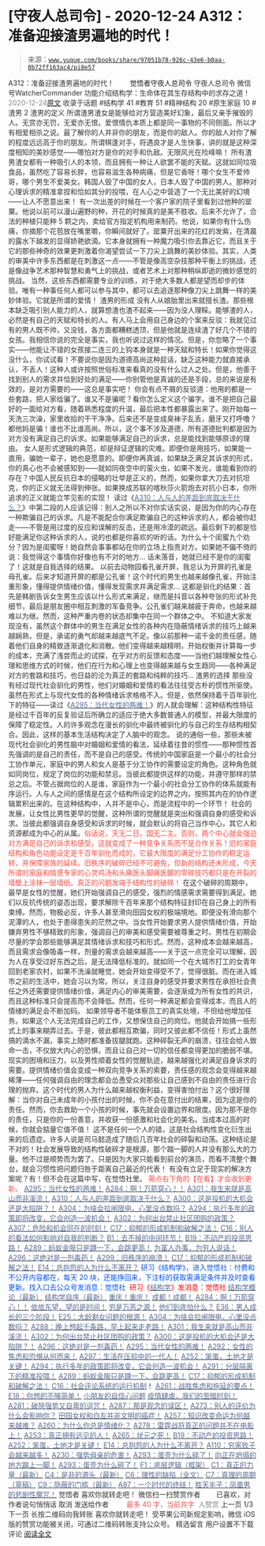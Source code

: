 # [守夜人总司令] - 2020-12-24 A312：准备迎接渣男遍地的时代！

> 来源：[`www.yuque.com/books/share/97051b78-926c-43e6-b0aa-0b72ff163ac4/pi8e57`](https://www.yuque.com/books/share/97051b78-926c-43e6-b0aa-0b72ff163ac4/pi8e57)

<ne-p id="520f42f3293818f927861ebbd5b15da4_p_0" data-lake-id="520f42f3293818f927861ebbd5b15da4_p_0"><ne-text id="u8d5234a5" style="color: rgb(51, 51, 51);">A312：准备迎接渣男遍地的时代！</ne-text></ne-p> <ne-p id="e888c011bb6c35f22dc55e05f8f80c09" data-lake-id="e888c011bb6c35f22dc55e05f8f80c09"><ne-text id="u023d42ca" ne-fontsize="12" style="color: rgb(255, 255, 255);">原创</ne-text><ne-text id="ubd8bacce" ne-fontsize="14">觉悟者</ne-text><ne-text id="u05bb69b5" ne-fontsize="14">守夜人总司令</ne-text></ne-p> <ne-p id="2f3e895c58eec6193f6bd3d450313404" data-lake-id="2f3e895c58eec6193f6bd3d450313404"><ne-text id="ua885f1a8" ne-fontsize="14" ne-bold="true" style="color: rgb(51, 51, 51);">守夜人总司令</ne-text></ne-p> <ne-p id="8850aaad6d966b987db306631c549ba5" data-lake-id="8850aaad6d966b987db306631c549ba5"><ne-text id="u97d9fd71" ne-fontsize="14" style="color: rgb(51, 51, 51);">微信号</ne-text><ne-text id="u516d012e" ne-fontsize="14" style="color: rgb(51, 51, 51);">WatcherCommander</ne-text></ne-p> <ne-p id="1c927a9d7674ad51e3a34fa42280669f" data-lake-id="1c927a9d7674ad51e3a34fa42280669f"><ne-text id="u5a38c82c" ne-fontsize="14" style="color: rgb(51, 51, 51);">功能介绍</ne-text><ne-text id="u7cd0c41b" ne-fontsize="14" style="color: rgb(51, 51, 51);">结构学：生命体在其生存结构中的求存之道！</ne-text></ne-p> <ne-p id="a5286348a7eedaa316c4abe1189934fb" data-lake-id="a5286348a7eedaa316c4abe1189934fb"><ne-text id="ub8bf3cfb" style="color: rgb(140, 140, 140);">2020-12-24</ne-text>[<ne-text id="ue493c0e2" ne-fontsize="14">原文</ne-text>](https://mp.weixin.qq.com/s?__biz=MzAxNDk1NjI2Mw==&mid=2247486258&idx=1&sn=b0520193c2edddabe9eea73a102f0455&chksm=9b8a28baacfda1ac0e54d4268851a8be02c935fd7006b3d527d27be12be8db176322294894dc&scene=27#wechat_redirect&cpage=52)</ne-p> <ne-p id="770ec5ae7fc079912cdd2b3d50d677d2" data-lake-id="770ec5ae7fc079912cdd2b3d50d677d2"><ne-text id="uee268459" style="color: rgb(51, 51, 51);">收录于话题</ne-text></ne-p> <ne-p id="18cbf769cd0a69d8533101ee09e19e54" data-lake-id="18cbf769cd0a69d8533101ee09e19e54"><ne-text id="u49a2e6fe" style="color: rgb(51, 51, 51);">#结构学 41</ne-text></ne-p> <ne-p id="a69ca578ec33d6db28c199699183a850" data-lake-id="a69ca578ec33d6db28c199699183a850"><ne-text id="u5d0bdcaa" style="color: rgb(51, 51, 51);">#教育 51</ne-text></ne-p> <ne-p id="e1063ce742c74ccafb7a2b682192db76" data-lake-id="e1063ce742c74ccafb7a2b682192db76"><ne-text id="u0e947f10" style="color: rgb(51, 51, 51);">#精神结构 20</ne-text></ne-p> <ne-p id="25d9b8a96717883c210a305eb50eead7" data-lake-id="25d9b8a96717883c210a305eb50eead7"><ne-text id="uc7d1210a" style="color: rgb(51, 51, 51);">#原生家庭 10</ne-text></ne-p> <ne-p id="1485ad27b6cfb4035690dae011e0fdd3" data-lake-id="1485ad27b6cfb4035690dae011e0fdd3"><ne-text id="ua7750d28" style="color: rgb(51, 51, 51);">#渣男 2</ne-text></ne-p> <ne-p id="3c41914b5c31c37ae587615182b490e2" data-lake-id="3c41914b5c31c37ae587615182b490e2"><ne-text id="u79059644" ne-bold="true" style="color: rgb(51, 51, 51);">渣男的定义</ne-text></ne-p> <ne-p id="ac9fb055cf8a492b96cc2ac92b9404f2" data-lake-id="ac9fb055cf8a492b96cc2ac92b9404f2"><ne-text id="ucbca1102" ne-bold="true" style="color: rgb(51, 51, 51);">所谓渣男渣女是能够给对方营造美好幻象，最后又亲手摧毁的人。</ne-text><ne-text id="ud1d06d53" style="color: rgb(51, 51, 51);">无赏亦无罚，无爱亦无恨。爱恨情仇本质上都是同一事物的不同侧面。所以才有相爱相杀之说。最了解你的人并非你的朋友，而是你的敌人。你的敌人对你了解的程度远远高于你的朋友。所谓棋逢对手，将遇良才是人生快事，讲的就是这种深度相知的美妙感觉——哪怕对方是你的对手和仇敌。无限风光在险峰嘛！</ne-text></ne-p> <ne-p id="30c4e9b45c0649bc7c3d3c97dd75114e" data-lake-id="30c4e9b45c0649bc7c3d3c97dd75114e"><ne-text id="udc2615bc" style="color: rgb(51, 51, 51);">所有渣男渣女都有一种吸引人的本领，而且拥有一种让人欲罢不能的天赋。这就如同垃圾食品，虽然吃了容易长胖，也容易滋生各种病痛，但是它香呀！哪个女生不爱帅哥，哪个男生不爱美女。韩国人毁了中国的女人，日本人毁了中国的男人。那种对心理诉求的精准拿捏和恰如其分的投喂，在人心之中营造了一个无比美好的幻境——让人不愿意出来！</ne-text></ne-p> <ne-p id="53e58fbb279b37baa32f8c1ce8e50460" data-lake-id="53e58fbb279b37baa32f8c1ce8e50460"><ne-text id="u5640a0ac" style="color: rgb(51, 51, 51);">有一次出差的时候在一个客户家的院子里看到过他种的罂粟。他说以前可以漫山遍野的种，开花的时候真的是美不胜收。后来不允许了，合法的种植只能种 5 颗之内，卖给官方指定机构用来制药。他说，如果你有什么伤痛，你摘那个花苞放在嘴里嚼，你瞬间就好了。罂粟开出来的花红的发紫，在清晨的露水下越发的显得娇艳欲滴。它本身就拥有一种魔力吸引你去靠近它，而且关于它的那些神奇的效果更刺激着你渴望尝试一下刀尖上跳舞的美妙体验。其实，人类的审美中许多东西都是在刺激这一点——不管是像高空杂技那种平衡上的挑战，还是像战争艺术那种智慧和勇气上的挑战，或者艺术上对那种稍纵即逝的微妙感觉的挑战。</ne-text></ne-p> <ne-p id="ebab981bf63a5c84f3f365d1a738cdee" data-lake-id="ebab981bf63a5c84f3f365d1a738cdee"><ne-text id="ua849303c" style="color: rgb(51, 51, 51);">当然，这些东西都需要专业的训练，对于绝大多数人都是望而却步的体验。唯有一种事任何人都可以参与其中，都可以去追逐那种像刀尖上跳舞一样的美妙体验。它就是所谓的爱情！</ne-text></ne-p> <ne-p id="16c9ef90f440b2227acc981b00b791c7" data-lake-id="16c9ef90f440b2227acc981b00b791c7"><ne-text id="u5ab481a8" ne-bold="true" style="color: rgb(51, 51, 51);">渣男的形成</ne-text></ne-p> <ne-p id="913cf06fa8dc8388e7be0194cb949b31" data-lake-id="913cf06fa8dc8388e7be0194cb949b31"><ne-text id="u419ddda5" style="color: rgb(51, 51, 51);">没有人从娘胎里出来就擅长渣。那些根本缺乏吸引别人能力的人，就算想渣也渣不起来——因为没人理睬。能够渣的人，必然是有自己的天赋和特长的人。有人马上会用自己身边的个案来反驳：我就见过有的男人既不帅，又没钱，各方面都糟糕透顶，但是他就是连续渣了好几个不错的女孩。我相信你说的完全是事实，我也听说过这样的情况。但是，你忽略了一个事实——他能让不错的女孩接二连三的上钩本身就是一种天赋和特长！如果你觉得这没什么，你试试看！不要说你是因为道德高尚这种屁话，缺乏这种能力就直接承认，不丢人！这种人或许按照世俗标准来看真的没有什么过人之处。但是，他善于找到别人的需求并恰到好处的满足——你别管他是真诚的还是手段，总的来说是有效的，是对方需要的——这总是事实吧！</ne-text></ne-p> <ne-p id="2634777b0d03de30b65d662555d67ea5" data-lake-id="2634777b0d03de30b65d662555d67ea5"><ne-text id="ucfd665a8" style="color: rgb(51, 51, 51);">你会有点不屑的反驳道：他用的都是一些套路，把人家给骗了。谁又不是骗呢？看你怎么定义这个骗字。谁不是把自己最好的一面给对方看，随着熟悉程度的升温，最后把本性都暴露出来了。刚开始每一天洗三次澡，家里收拾的干干净净。后来还不是变成臭袜子乱丢，磨牙又打呼噜？都他妈是骗！谁也不比谁高尚。所以，这个事不涉及道德，所有道德批判都是因为对方没有满足自己的诉求。如果能够满足自己的诉求，总是能找到能够原谅的理由。</ne-text></ne-p> <ne-p id="b4c308676f1804a4882553b4bf70506e" data-lake-id="b4c308676f1804a4882553b4bf70506e"><ne-text id="u7a66c269" style="color: rgb(51, 51, 51);">女人是形式逻辑的典范，却是辩证逻辑的灾难。即便你是用技巧，如果能一直用，骗她一辈子，她也是愿意的。即便你再真诚，如果缺乏满足其诉求的形式，你的真心也不会被感知到——就如同夜空中的萤火虫，如果不发光，谁能看到你的存在？中国人民反抗日本的侵略的壮举是正义的，然而，如果你拿大刀去对抗坦克，你的正义就无法得到伸张。如果换成苏联的喀秋莎火箭炮去对抗小日本，你所追求的正义就能立竿见影的实现！</ne-text></ne-p> <ne-p id="047935e09f7044b4d0e3f93513cdcca0" data-lake-id="047935e09f7044b4d0e3f93513cdcca0"><ne-text id="u1c97fbcc" style="color: rgb(51, 51, 51);">读过《</ne-text>[<ne-text id="u9ef1f77b" style="color: rgb(87, 107, 149);">A310：人与人的差距到底取决于什么？</ne-text>](http://mp.weixin.qq.com/s?__biz=MzAxNDk1NjI2Mw==&mid=2247486251&idx=1&sn=9df0009856be71ad3e0d78668b43b7be&chksm=9b8a28a3acfda1b5a2f7a6c62780148751be45431a922dc38cd7358fc6eed4c7e6c7fd978b53&scene=21#wechat_redirect)<ne-text id="uce1ec108" style="color: rgb(51, 51, 51);">》中第二段的人应该记得：别人之所以不对你实话实说，是因为你的内心存在一种欺骗自己的诉求。凡是不能配合你满足欺骗自己的这种诉求的人，都会被你赶走——不管是用过度的反应和误解的反击，还是用冷漠的疏远。最后剩下的都是恰好能满足你这种诉求的人，说的也都是你喜欢的听的话。为什么十个闺蜜九个劝分？因为是闺蜜呀！她自然会事事都站在你的立场上指责对方。如果她不偏不倚的说：我觉得这个事情你好像也有不对的地方… 话未落音，她就已经不是你的闺蜜了！这就是自我选择的结果。</ne-text></ne-p> <ne-p id="a0d1a28231c1d6d2147a1a7b1e92a889" data-lake-id="a0d1a28231c1d6d2147a1a7b1e92a889"><ne-text id="u2fe4da28" style="color: rgb(51, 51, 51);">以前去动物园看孔雀开屏，我总认为开屏的孔雀是母孔雀。后来才知道开屏的都是公孔雀！这个时代的男生也越来越像孔雀，开始注重形象，懂得提供情绪价值，懂得发现需求并满足需求… 这都是驯化的结果：首先是韩剧告诉女生男生应该以什么形式来满足，继而是抖音以各种夸张的形式补充细节，最后是朋友圈中相互刺激的军备竞争。公孔雀们越来越疲于奔命，也越来越难以为继。然而，这种严重内卷的状态却集中在同一个群体之中。</ne-text></ne-p> <ne-p id="3ceee46f68e9a24cef30c4865cdacba8" data-lake-id="3ceee46f68e9a24cef30c4865cdacba8"><ne-text id="u9184fe83" style="color: rgb(51, 51, 51);">不知道大家发现没有，虽然这个群体中的男生在满足女性的各种内在隐蔽情绪诉求的技巧上越来越娴熟，但是，承诺的勇气却越来越底气不足。像以前那种一诺千金的责任感，随着他们自身的精致逐渐退化和消散。他们变得越来越精明，开始权衡并计算每一步的成本，充满了浅尝而止的试探，在乎对方的反馈和态度——当他们越理解女性心理和思维方式的时候，他们在行为和心理上也变得越来越与女生趋同——各种满足对方的套路和技巧，也日益的沦为真正的套路和纯粹的技巧…</ne-text></ne-p> <ne-p id="c284f94ae2bbdc1ef25b08492e6f333d" data-lake-id="c284f94ae2bbdc1ef25b08492e6f333d"><ne-text id="u4cb1398f" ne-bold="true" style="color: rgb(51, 51, 51);">渣男的选择</ne-text></ne-p> <ne-p id="3093864b6398cb0aae022acc6854f889" data-lake-id="3093864b6398cb0aae022acc6854f889"><ne-text id="ub8ca85ae" style="color: rgb(51, 51, 51);">那些没有经过现代社会驯化的男性，他们对婚姻和爱情的看法往往受古朴的惯性所驱使。虽然在形式上与现代女性的各种情绪诉求格格不入。但是，依然保持着千百年驯化下的特征——读过《</ne-text>[<ne-text id="u2fe03444" style="color: rgb(87, 107, 149);">A295：当代女性的两难！</ne-text>](http://mp.weixin.qq.com/s?__biz=MzIzMDYwOTM0Mg==&mid=2247484854&idx=1&sn=6851afe306f7b89d23728018ea32b7f2&chksm=e8b19d67dfc61471955b15021ac11c5fff9f1607977e9df1bd2bbfabc2deb3dea5c98e369c55&scene=21#wechat_redirect)<ne-text id="ub6ba8d20" style="color: rgb(51, 51, 51);">》的人就会理解：这种结构性特征是经过千百年的反复验证后所确立的适应于绝大多数普通人的模型，并最大限度的保障了稳定性。人的许多观念在漫长的驯化中最终被驯化的与自己的生存结构相契合。因此，这样的基本生活结构决定了人脑中的观念。</ne-text></ne-p> <ne-p id="d02a0dd96abca9c126886031ac6cb02e" data-lake-id="d02a0dd96abca9c126886031ac6cb02e"><ne-text id="ua0a056cb" style="color: rgb(51, 51, 51);">说的通俗一些，那些未被现代社会驯化的男性脑中对婚姻和爱情的看法，延续着往昔的惯性——那种惯性首先强调的是自己的责任，而不是自己的感受。</ne-text><ne-text id="uf8605ba3" ne-bold="true" style="color: rgb(51, 51, 51);">传统的中国家庭是一个最小的社会分工协作单元，家庭中的男人和女人是基于分工协作的需要设定的角色。这种角色就如同岗位，规定了岗位的功能和禁忌。当彼此都提供这样的功能，并遵守那样的禁忌之后。不管占据岗位的人是谁，家庭作为一个最小的社会分工协作的体系就能有序运行。人与人之间的感情是在这个结构所设定的边界之内，按照其内在的协作逻辑累积出来的。在这种结构中，人并不是中心，而是流程中的一个环节！</ne-text></ne-p> <ne-p id="350be1c0859148bc2ccceb60fd4fda1c" data-lake-id="350be1c0859148bc2ccceb60fd4fda1c"><ne-text id="u4c6d6494" style="color: rgb(51, 51, 51);">社会的发展，让女性比男性更早的觉醒，这种所谓的觉醒就是突出和强调自身的感受和诉求。</ne-text><ne-text id="u267ee4a0" ne-bold="true" style="color: rgb(51, 51, 51);">当彼此都强调自身感受和诉求的时候，就会默认的将自己当作中心，其它人和资源都成为中心的从属。</ne-text><ne-text id="uf3758f75" style="color: rgb(255, 76, 65);">俗话说，天无二日，国无二主。否则，两个中心就会强迫对方满足自己的诉求和感受。这就变成了一种竞争关系而不是合作关系！旧的家庭结构和角色功能设定是千百年驯化而成的，它最大限度的满足分工协作的稳定运转，并保障家族的延续。旧秩序的破碎已经不可避免，但新的结构还未形成，今天所谓的家庭和情感专家的心灵鸡汤和头痛医头脚痛医脚的零碎技巧都只是在开裂的墙壁上涂抹一层墙纸。真正的问题发端于结构性的破碎！</ne-text></ne-p> <ne-p id="72429244d22985e9cefea79a23977932" data-lake-id="72429244d22985e9cefea79a23977932"><ne-text id="u472ec0b7" style="color: rgb(51, 51, 51);">在这个破碎的周期中，最早是女性的觉醒，她们开始强调自己的感受，强烈的情感需求需要得到满足。她们以反抗传统的姿态出现，要求解除千百年来那个结构特征封印在自己身上的所有束缚。然而，物极必反，许多人甚至滑向田园女权的极端境地。即便没有滑向那个泥潭的人，也处于患得患失的茫然之中。当女性开始要求男人提供情绪价值，开始嫌弃男性不够精致的形象，强调自己的审美和感受需要被尊重之时。男性在初期会尽量的学会那些能够满足其情绪诉求和技巧和形式。然而，这种成本会越来越高，而且需求会像吸毒一样，剂量的需求会越来越高——关于这一点完全可以理解，因为人在享受过好东西之后，是无法降低标准的。就如同一个在大城市打工的女青年回到老家农村，如果不洗澡就睡觉，她会开始变得受不了，觉得很脏。而在进入城市之前的生活中，她会习以为常。所以，关注自身的感受并要求男性在承担社会责任之外还需要提供情绪价值，满足内心的审美需要，会逐渐成为所有女性的共识，而且这种标准只会提高而不会降低。然而，任何一种满足都会变得成本，而且人的情绪的满足会不断加码。</ne-text></ne-p> <ne-p id="18ecce318bebf61b2524ff3621a722a5" data-lake-id="18ecce318bebf61b2524ff3621a722a5"><ne-text id="uc2cd1fc4" style="color: rgb(51, 51, 51);">如果领导者不能体察员工的真实处境，不但给他增加任务。如果这个人无法完成自己的工作，又想保住自己的岗位。他就会开始搞一些形式上的事来糊弄过去。于是，彼此都相互欺骗，同时又彼此都不信任！形式上虽然搞的滴水不漏，事实上随时都准备拔腿就跑。这种碎裂无声的崩溃，往往会给人致命一击，不仅放大内心的恐惧，而且让自己对一切的信任都变得更加的脆弱不堪。</ne-text></ne-p> <ne-p id="7a1a2a9aca5c9006b48a0c74a1b559ba" data-lake-id="7a1a2a9aca5c9006b48a0c74a1b559ba"><ne-text id="ua8ceab23" style="color: rgb(51, 51, 51);">现实的困境和压力，以及男性顺着女性的觉醒轨迹，越来越强化对满足自身诉求的需要。提供情绪价值会变成一种双向竞争关系的索要，责任感的观念会变得越来越稀薄——任何强调自由的理念都会怂恿受众对那些让自己感到不自由的责任进行合理的抛弃。这个时代的男人为什么越来越权衡利益，变得害怕付出？这个很好理解：当你对自己未成年的小孩付出的时候，你不会在意付出的结果，因为这是你的责任。然而，你去救助一个小孩的时候，事先就会设置边界和限度。因为那不是你的责任，只是你的一份善意，并收获一份感激和社会化的美名。当成本过高的时候，你就会掂量它值不值！</ne-text></ne-p> <ne-p id="bb252f592317b471386974a30c3f8f4f" data-lake-id="bb252f592317b471386974a30c3f8f4f"><ne-text id="u7b1ddb72" style="color: rgb(51, 51, 51);">这不是任何一个人的错，这是社会结构性变化衍生出来的后遗症。许多人说是司马懿造成了随后几百年社会的碎裂和动荡。这种结论是不对的！社会发展导致的结构性破碎才是根源，那个踹一脚的人并没有那么大的力量。他不过是顺势而为罢了。只是因为大家只能看到前台的演员，而看不清整个舞台，就会习惯性把问题归咎于距离自己最近的代表！</ne-text></ne-p> <ne-p id="15727ce75385fc262c525a0136aececf" data-lake-id="15727ce75385fc262c525a0136aececf"><ne-text id="udc6e91ad" style="color: rgb(51, 51, 51);">有没有立足于现实的解决方案呢？有！但不会在这篇中写，在觉悟社里。</ne-text></ne-p> <ne-p id="0b69c37c65b2e990a2a13b316d5cc3d4" data-lake-id="0b69c37c65b2e990a2a13b316d5cc3d4"><ne-text id="u98e43e8d" style="color: rgb(255, 76, 65);">需点右下角的【</ne-text><ne-text id="uab0cc796" ne-bold="true" style="color: rgb(255, 76, 65);">在看</ne-text><ne-text id="ue50aef63" style="color: rgb(255, 76, 65);">】才会收到更新。</ne-text></ne-p> <ne-p id="611769aa46622acde5a3d96f5283604f" data-lake-id="611769aa46622acde5a3d96f5283604f">[<ne-text id="u983aba87" style="color: rgb(87, 107, 149);">A295：当代女性的两难！</ne-text>](http://mp.weixin.qq.com/s?__biz=MzIzMDYwOTM0Mg==&mid=2247484854&idx=1&sn=6851afe306f7b89d23728018ea32b7f2&chksm=e8b19d67dfc61471955b15021ac11c5fff9f1607977e9df1bd2bbfabc2deb3dea5c98e369c55&scene=21#wechat_redirect)</ne-p> <ne-p id="efb73beadc969368136178f20134d3cc" data-lake-id="efb73beadc969368136178f20134d3cc">[<ne-text id="u08f68720" style="color: rgb(87, 107, 149);">A284：啊！万箭穿心！！</ne-text>](http://mp.weixin.qq.com/s?__biz=MzAxNDk1NjI2Mw==&mid=2247486135&idx=1&sn=e950149b9b9147e9199cfc6093605950&chksm=9b8a293facfda029419b911d4b4fa91c73bbaf695b206df2cf15124d843f4bf4b80673baa394&scene=21#wechat_redirect)</ne-p> <ne-p id="b8a67028b62b052643fec7feaf96231d" data-lake-id="b8a67028b62b052643fec7feaf96231d">[<ne-text id="uc217da1b" style="color: rgb(87, 107, 149);">A301：我生来就是高山而非溪流！</ne-text>](http://mp.weixin.qq.com/s?__biz=MzIzMDYwOTM0Mg==&mid=2247484895&idx=1&sn=241f68fd60c1b47239beef7573364ceb&chksm=e8b19d0edfc6141856def733b4a1fd20332b7083f1234182452387fcfe12cebb015db7bfbeec&scene=21#wechat_redirect)</ne-p> <ne-p id="38d372faaf4b0813d1c17a81a08ee491" data-lake-id="38d372faaf4b0813d1c17a81a08ee491">[<ne-text id="u200e1d13" style="color: rgb(87, 107, 149);">A310：人与人的差距到底取决于什么？</ne-text>](http://mp.weixin.qq.com/s?__biz=MzAxNDk1NjI2Mw==&mid=2247486251&idx=1&sn=9df0009856be71ad3e0d78668b43b7be&chksm=9b8a28a3acfda1b5a2f7a6c62780148751be45431a922dc38cd7358fc6eed4c7e6c7fd978b53&scene=21#wechat_redirect)</ne-p> <ne-p id="28ad9fc3b4440263a81215a6989423e9" data-lake-id="28ad9fc3b4440263a81215a6989423e9">[<ne-text id="ua408745f" ne-bold="true" style="color: rgb(87, 107, 149);">A300：这是投机的大机会还是大陷阱？！</ne-text>](http://mp.weixin.qq.com/s?__biz=MzIzMDYwOTM0Mg==&mid=2247484882&idx=1&sn=b103029f41e3aede94e1a45d035cd9ac&chksm=e8b19d03dfc614153863f37ca3f9204b451e2c02ad5ca8680c120e2458e628e5329c76b2d42c&scene=21#wechat_redirect)</ne-p> <ne-p id="286a31ea84f75180a00a1acbd5382f78" data-lake-id="286a31ea84f75180a00a1acbd5382f78">[<ne-text id="u689f79cc" ne-bold="true" style="color: rgb(87, 107, 149);">A304：为啥会拉闸限电，心里没点数吗？</ne-text>](http://mp.weixin.qq.com/s?__biz=MzIzMDYwOTM0Mg==&mid=2247484921&idx=1&sn=0f74dcad5b3cecf8e438493543b5457e&chksm=e8b19d28dfc6143eb8a9bdcdc8a57259580a9267ecea4e54032b9a803540f314e3c6a3cb50ca&scene=21#wechat_redirect)</ne-p> <ne-p id="dd1c6f4ea20f1a6f87b505c6b8547b96" data-lake-id="dd1c6f4ea20f1a6f87b505c6b8547b96">[<ne-text id="u709151ce" ne-bold="true" style="color: rgb(87, 107, 149);">A294：执行多年的政策即将改变，它会创造一波机会！</ne-text>](http://mp.weixin.qq.com/s?__biz=MzIzMDYwOTM0Mg==&mid=2247484849&idx=1&sn=5485cd1d6c511e883e25b0c7dd9e2e3e&chksm=e8b19d60dfc614764ffc8405dccf5b8120b31988f3c1cee74e384c06f0e39c3c81bef8263c3d&scene=21#wechat_redirect)</ne-p> <ne-p id="bd6571f0ce4c371acc6098ede2f30143" data-lake-id="bd6571f0ce4c371acc6098ede2f30143">[<ne-text id="uad6b78fa" ne-bold="true" style="color: rgb(87, 107, 149);">A302：为何出台禁止社区团购的政策？</ne-text>](http://mp.weixin.qq.com/s?__biz=MzIzMDYwOTM0Mg==&mid=2247484904&idx=1&sn=3b711f9bc2c47ba0ba432cf47d5832fb&chksm=e8b19d39dfc6142f8524aba7d5a15c694c1e25c19e2e662f6773219ace93c7354adf6878e54f&scene=21#wechat_redirect)</ne-p> <ne-p id="7dc7f8d2693471c683d6d39b0e930869" data-lake-id="7dc7f8d2693471c683d6d39b0e930869">[<ne-text id="u5cf9ddfb" style="color: rgb(87, 107, 149);">A307：危险和机会同在的时刻！</ne-text>](http://mp.weixin.qq.com/s?__biz=MzIzMDYwOTM0Mg==&mid=2247484948&idx=1&sn=d45ebc6103a432a853f57a2efecc94ef&chksm=e8b19ec5dfc617d3d030e80b5969fff45808ce2e4b12c24de34118dbb3b3a45dad00d99099a4&scene=21#wechat_redirect)</ne-p> <ne-p id="9cd59a4c54314b7fb91605a4ac540fb3" data-lake-id="9cd59a4c54314b7fb91605a4ac540fb3">[<ne-text id="ud9d7159f" style="color: rgb(87, 107, 149);">C17：抑郁的形成机制和破解之法！</ne-text>](http://mp.weixin.qq.com/s?__biz=MzIzMDYwOTM0Mg==&mid=2247484812&idx=1&sn=d8b3a1dbaf5f2d08fe6d2e1664237ba4&chksm=e8b19d5ddfc6144b05efb4212b3542ab9f22b79a2ddab8e42ec911a07ea74190ce84f24e123f&scene=21#wechat_redirect)</ne-p> <ne-p id="a6a848395fc45ee4eb52b979b55c5302" data-lake-id="a6a848395fc45ee4eb52b979b55c5302">[<ne-text id="u225e76fe" style="color: rgb(87, 107, 149);">C16：别人的看法如何影响对自我的判断？</ne-text>](http://mp.weixin.qq.com/s?__biz=MzIzMDYwOTM0Mg==&mid=2247484806&idx=1&sn=a8cffa4c2bf1f4e41fa5d23104c99a09&chksm=e8b19d57dfc6144110a857925992915ac80af2c03fc1203319ef6877ae11ad0c4e7898132719&scene=21#wechat_redirect)</ne-p> <ne-p id="df014acd422bc1f9346c290ff5fce2ff" data-lake-id="df014acd422bc1f9346c290ff5fce2ff">[<ne-text id="uff0ce81e" style="color: rgb(87, 107, 149);">B1：去不掉的中间环节！</ne-text>](http://mp.weixin.qq.com/s?__biz=MzIzMDYwOTM0Mg==&mid=2247483903&idx=1&sn=e8a21cb816d6a27d869f81463805a208&chksm=e8b1992edfc610380f54d91f9acc9844820c77ce8a5bcedb4f36372c406647f45fd2514a6a77&scene=21#wechat_redirect)</ne-p> <ne-p id="aeef344df81d90f6e195619c2074a7af" data-lake-id="aeef344df81d90f6e195619c2074a7af">[<ne-text id="u26b63e2c" style="color: rgb(87, 107, 149);">B19：不动产的投资思路！</ne-text>](http://mp.weixin.qq.com/s?__biz=MzIzMDYwOTM0Mg==&mid=2247484069&idx=1&sn=a13a6e590a21b27fd1356718b3a2dcd3&chksm=e8b19a74dfc613622b23c7233732cbb1d499c75f9b7ac3047cdeaee3a34eeae7d3b4871429f1&scene=21#wechat_redirect)</ne-p> <ne-p id="d88d9d19c4e6f58dce516f1774c8c90d" data-lake-id="d88d9d19c4e6f58dce516f1774c8c90d">[<ne-text id="uc465c2c5" style="color: rgb(87, 107, 149);">A289：蚂蚁金服只是蹲一下，会跳更高！</ne-text>](http://mp.weixin.qq.com/s?__biz=MzIzMDYwOTM0Mg==&mid=2247484822&idx=1&sn=ea2d818adee1bf400b0af9ed69bcd297&chksm=e8b19d47dfc61451b7291d6369b3391b9b8b06e08f9f5eed482a15c58075880a0029c50aed9a&scene=21#wechat_redirect)</ne-p> <ne-p id="f884d563a32255c43d7322e70d3866da" data-lake-id="f884d563a32255c43d7322e70d3866da">[<ne-text id="uc8763ebb" style="color: rgb(87, 107, 149);">为富人办事，为穷人说话！</ne-text>](http://mp.weixin.qq.com/s?__biz=MzIzMDYwOTM0Mg==&mid=2247484462&idx=1&sn=195ebab17907fba73c69ae7a11bc40ad&chksm=e8b19cffdfc615e9b2f88327d492813afa3656859f4d67a6d831ac1cf684a54b760a8b8edcd6&scene=21#wechat_redirect)</ne-p> <ne-p id="69dde1a8d8b163f22deeaa518179ea4d" data-lake-id="69dde1a8d8b163f22deeaa518179ea4d">[<ne-text id="u84683776" style="color: rgb(87, 107, 149);">A296：这绝对是一剂毒药！</ne-text>](http://mp.weixin.qq.com/s?__biz=MzIzMDYwOTM0Mg==&mid=2247484868&idx=1&sn=87a5e50054d5c59d8a389f302cf165df&chksm=e8b19d15dfc61403dcfdc196e7fd5e361b5873452485cf97c9d0c3cc58fecaa2a977b9a52d1d&scene=21#wechat_redirect)</ne-p> <ne-p id="ee9b1abae7717174fc4f14b0beea72e2" data-lake-id="ee9b1abae7717174fc4f14b0beea72e2">[<ne-text id="u09d01270" style="color: rgb(87, 107, 149);">A299：旧秩序的崩溃！</ne-text>](http://mp.weixin.qq.com/s?__biz=MzIzMDYwOTM0Mg==&mid=2247484889&idx=1&sn=164441f266273fb02e28029c851bdf6c&chksm=e8b19d08dfc6141e7411c30e887493e32cd32469a54ef3fb00e7ca437917b27458bc70db8616&scene=21#wechat_redirect)</ne-p> <ne-p id="0947c4f6141567430cf65f1899ce87fa" data-lake-id="0947c4f6141567430cf65f1899ce87fa">[<ne-text id="u18d1a194" style="color: rgb(87, 107, 149);">C17：抑郁的形成机制和破解之法！</ne-text>](http://mp.weixin.qq.com/s?__biz=MzIzMDYwOTM0Mg==&mid=2247484812&idx=1&sn=d8b3a1dbaf5f2d08fe6d2e1664237ba4&chksm=e8b19d5ddfc6144b05efb4212b3542ab9f22b79a2ddab8e42ec911a07ea74190ce84f24e123f&scene=21#wechat_redirect)</ne-p> <ne-p id="9805e5e3930b5c811594ebe6657e733c" data-lake-id="9805e5e3930b5c811594ebe6657e733c">[<ne-text id="u0687e833" style="color: rgb(87, 107, 149);">E14：总抱怨的人为什么不离开？</ne-text>](http://mp.weixin.qq.com/s?__biz=MzIzMDYwOTM0Mg==&mid=2247484341&idx=1&sn=c266eb0136273f0b1219e0fd659daafc&chksm=e8b19b64dfc61272f157e1e17a76b2e83c6fd62a1beb78d60ea73a65463109b428cd9dd6ce7a&scene=21#wechat_redirect)</ne-p> <ne-p id="20423edb1f689d1c9acc79197320acb9" data-lake-id="20423edb1f689d1c9acc79197320acb9"><ne-text id="ue41d0adb" ne-bold="true" style="color: rgb(0, 82, 255);">研习《结构学》，进入觉悟社：付费和不公开内容都在，每天 20 块，还能挣回来，下注标的获取需满足条件并及时查看更新。</ne-text><ne-text id="ua1810d4d" style="color: rgb(0, 82, 255);">找入口去公众号发消息：觉悟社 </ne-text></ne-p> <ne-p id="29d15fab45e93eb5a154ec132352f98e" data-lake-id="29d15fab45e93eb5a154ec132352f98e"><ne-text id="uabd7790b" style="color: rgb(255, 0, 0);">研习《</ne-text>[<ne-text id="uaf1df74f" style="color: rgb(87, 107, 149);">结构学</ne-text>](https://mp.weixin.qq.com/mp/appmsgalbum?action=getalbum&album_id=1318317199878225920&__biz=MzAxNDk1NjI2Mw==#wechat_redirect)<ne-text id="u86f3d1cc" style="color: rgb(255, 0, 0);">》发消息</ne-text><ne-text id="u481fbb27" ne-bold="true" style="color: rgb(255, 0, 0);">：觉悟社</ne-text></ne-p>  <ne-p id="5d9f7e58a5ffe5dd9ae338152f640dce" data-lake-id="5d9f7e58a5ffe5dd9ae338152f640dce"><ne-card data-card-name="image" data-card-type="inline" id="TAkj6" data-event-boundary="card" style="color: rgb(51, 51, 51);"><ne-p id="a855874ef4b23675282fa4c501de2b71" data-lake-id="a855874ef4b23675282fa4c501de2b71">[<ne-text id="ufee5bfd1" style="color: rgb(87, 107, 149);">结构学概论（最新）</ne-text>](http://mp.weixin.qq.com/s?__biz=MzAxNDk1NjI2Mw==&mid=2247485167&idx=1&sn=d5e962eff4a8e9770c83bc87d19d07f3&chksm=9b8a2567acfdac7154f7a62996dca874e5d186b44f3d120dcb633760318788c42d304e325313&scene=21#wechat_redirect)</ne-p> <ne-p id="180bbf74dbf5b0a176363ab9c7fcaefd" data-lake-id="180bbf74dbf5b0a176363ab9c7fcaefd">[<ne-text id="u2a347e1b" style="color: rgb(87, 107, 149);">结构学自序（最新）</ne-text>](http://mp.weixin.qq.com/s?__biz=MzAxNDk1NjI2Mw==&mid=2247485327&idx=1&sn=5a8c9a6499c84e1c3129ca7cb41e0ac7&chksm=9b8a2407acfdad112471c12c6b86e4e914116dbb6d6588fa726a72e0aafa01d9c1b9fd24a738&scene=21#wechat_redirect)</ne-p> <ne-p id="64c4f5e721af80add6a624dc0b4316b8" data-lake-id="64c4f5e721af80add6a624dc0b4316b8">[<ne-text id="ue31e4ece" style="color: rgb(87, 107, 149);">重庆！重庆！</ne-text>](http://mp.weixin.qq.com/s?__biz=MzAxNDk1NjI2Mw==&mid=2247485354&idx=1&sn=331128611c478feede60317e963239a5&chksm=9b8a2422acfdad3448a9bcc0f9745f4367028e8a9b0a307f7c01c2690c398560a4be5e43492c&scene=21#wechat_redirect)</ne-p> <ne-p id="f7fd1b7f9bc340c41bb9ec53cd533052" data-lake-id="f7fd1b7f9bc340c41bb9ec53cd533052">[<ne-text id="u50b919da" style="color: rgb(87, 107, 149);">成都！成都！</ne-text>](http://mp.weixin.qq.com/s?__biz=MzIzMDYwOTM0Mg==&mid=2247484576&idx=1&sn=432e1df31f0735f0c93636776e97a859&chksm=e8b19c71dfc615671c9204af66bb0ffdb622fb2545b0387734a662feaa8e8be57d3063f59c5a&scene=21#wechat_redirect)</ne-p> <ne-p id="656e93b6e9db4a00f148b226c0bfc583" data-lake-id="656e93b6e9db4a00f148b226c0bfc583">[<ne-text id="u548a0f11" style="color: rgb(87, 107, 149);">A284：啊！万箭穿心！！</ne-text>](http://mp.weixin.qq.com/s?__biz=MzAxNDk1NjI2Mw==&mid=2247486135&idx=1&sn=e950149b9b9147e9199cfc6093605950&chksm=9b8a293facfda029419b911d4b4fa91c73bbaf695b206df2cf15124d843f4bf4b80673baa394&scene=21#wechat_redirect)</ne-p> <ne-p id="7e18a138dc87bf8aef7cc1010f78606b" data-lake-id="7e18a138dc87bf8aef7cc1010f78606b">[<ne-text id="u13553857" style="color: rgb(87, 107, 149);">依依东望，望的是时间！</ne-text>](http://mp.weixin.qq.com/s?__biz=MzAxNDk1NjI2Mw==&mid=2247483947&idx=1&sn=1dcdd529b9dad09a00b6e3e2b14c8245&chksm=9b8a21a3acfda8b5fe1dae1c8979dec0be990a569bc03372af815b4e0f08913e938d57aa6b25&scene=21#wechat_redirect)</ne-p> <ne-p id="bc15118ca22f61bd64499f5a6cdc0ffa" data-lake-id="bc15118ca22f61bd64499f5a6cdc0ffa">[<ne-text id="u027c96bf" style="color: rgb(87, 107, 149);">穷是万恶之源！</ne-text>](http://mp.weixin.qq.com/s?__biz=MzAxNDk1NjI2Mw==&mid=2247483823&idx=1&sn=e54ebe9891b302dc0bf1815c76ccf8b7&chksm=9b8a2227acfdab31a05e273addd9159d4b8263d58d3c58bf214841c8189157519719c3427306&scene=21#wechat_redirect)</ne-p> <ne-p id="dc0c7999e7d47944cb4c8ee9f4de8db3" data-lake-id="dc0c7999e7d47944cb4c8ee9f4de8db3">[<ne-text id="uf48a3371" style="color: rgb(87, 107, 149);">他们到底怕什么？</ne-text>](http://mp.weixin.qq.com/s?__biz=MzAxNDk1NjI2Mw==&mid=2247483898&idx=1&sn=1b0a50386e9e89d2750dec717236f0aa&chksm=9b8a2272acfdab64235b35ee5e91b8cac6172144207251636e1345fc570aa1601f59eff7f442&scene=21#wechat_redirect)</ne-p> <ne-p id="a7f50f08b4e681b6f8dd3b8d9059cf97" data-lake-id="a7f50f08b4e681b6f8dd3b8d9059cf97">[<ne-text id="u750cc690" style="color: rgb(87, 107, 149);">E36：男人成长的三个阶段！</ne-text>](http://mp.weixin.qq.com/s?__biz=MzIzMDYwOTM0Mg==&mid=2247484322&idx=1&sn=c300d9466951d36645128c5167ca5934&chksm=e8b19b73dfc61265dde1bb437a9945db0c1d9c7fe1cbffe1feec995c9dde8a6eb99272dc86a9&scene=21#wechat_redirect)</ne-p> <ne-p id="561dda0b33605dfb2eb041515d7846f1" data-lake-id="561dda0b33605dfb2eb041515d7846f1">[<ne-text id="u16dad60b" style="color: rgb(87, 107, 149);">E25：大龄剩女问题的根源！</ne-text>](http://mp.weixin.qq.com/s?__biz=MzIzMDYwOTM0Mg==&mid=2247484587&idx=1&sn=3335cb9dd973ae9f9c9279a0388bbe33&chksm=e8b19c7adfc6156c752a5edad793fc1d8db424d6b609ce62f26f78537b3b41e83ea47aca2929&scene=21#wechat_redirect)</ne-p> <ne-p id="6fded880646d582c3afdb750922052ae" data-lake-id="6fded880646d582c3afdb750922052ae">[<ne-text id="u37684b4f" style="color: rgb(87, 107, 149);">A304：为啥会拉闸限电，心里没点数吗？</ne-text>](http://mp.weixin.qq.com/s?__biz=MzIzMDYwOTM0Mg==&mid=2247484921&idx=1&sn=0f74dcad5b3cecf8e438493543b5457e&chksm=e8b19d28dfc6143eb8a9bdcdc8a57259580a9267ecea4e54032b9a803540f314e3c6a3cb50ca&scene=21#wechat_redirect)</ne-p> <ne-p id="7b298482cd87d1784ae5486e24c6d00d" data-lake-id="7b298482cd87d1784ae5486e24c6d00d">[<ne-text id="u16dd9eb9" style="color: rgb(87, 107, 149);">A288：晚上想起千条路，早上起来走老路！</ne-text>](http://mp.weixin.qq.com/s?__biz=MzIzMDYwOTM0Mg==&mid=2247484915&idx=1&sn=55088888722b224f8ecbed590cd0aa44&chksm=e8b19d22dfc61434f86355f9b87859f5d1eeb7ca49ec9d7a235f56dd3e0affd22f0a5f24bb76&scene=21#wechat_redirect)</ne-p> <ne-p id="21ee9df7a5e1dd5e76c420f40bf304de" data-lake-id="21ee9df7a5e1dd5e76c420f40bf304de">[<ne-text id="ue3ef34df" style="color: rgb(87, 107, 149);">A301：我生来就是高山而非溪流！</ne-text>](http://mp.weixin.qq.com/s?__biz=MzIzMDYwOTM0Mg==&mid=2247484895&idx=1&sn=241f68fd60c1b47239beef7573364ceb&chksm=e8b19d0edfc6141856def733b4a1fd20332b7083f1234182452387fcfe12cebb015db7bfbeec&scene=21#wechat_redirect)</ne-p> <ne-p id="121f22e4254c14f183f36b2ce027a159" data-lake-id="121f22e4254c14f183f36b2ce027a159">[<ne-text id="uab46666b" style="color: rgb(87, 107, 149);">A302：为何出台禁止社区团购的政策？</ne-text>](http://mp.weixin.qq.com/s?__biz=MzIzMDYwOTM0Mg==&mid=2247484904&idx=1&sn=3b711f9bc2c47ba0ba432cf47d5832fb&chksm=e8b19d39dfc6142f8524aba7d5a15c694c1e25c19e2e662f6773219ace93c7354adf6878e54f&scene=21#wechat_redirect)</ne-p> <ne-p id="c4f00201595b24a9738b056bd48d3d59" data-lake-id="c4f00201595b24a9738b056bd48d3d59">[<ne-text id="ue5e5bc2a" style="color: rgb(87, 107, 149);">A300：这是投机的大机会还是大陷阱？！</ne-text>](http://mp.weixin.qq.com/s?__biz=MzIzMDYwOTM0Mg==&mid=2247484882&idx=1&sn=b103029f41e3aede94e1a45d035cd9ac&chksm=e8b19d03dfc614153863f37ca3f9204b451e2c02ad5ca8680c120e2458e628e5329c76b2d42c&scene=21#wechat_redirect)</ne-p> <ne-p id="e36213900f526c1d7ade7c2e724dab78" data-lake-id="e36213900f526c1d7ade7c2e724dab78">[<ne-text id="u9fba001f" style="color: rgb(87, 107, 149);">A296：这绝对是一剂毒药！</ne-text>](http://mp.weixin.qq.com/s?__biz=MzIzMDYwOTM0Mg==&mid=2247484868&idx=1&sn=87a5e50054d5c59d8a389f302cf165df&chksm=e8b19d15dfc61403dcfdc196e7fd5e361b5873452485cf97c9d0c3cc58fecaa2a977b9a52d1d&scene=21#wechat_redirect)</ne-p> <ne-p id="b10a936c14ace04500fb8c7263ad95e2" data-lake-id="b10a936c14ace04500fb8c7263ad95e2">[<ne-text id="u98e2df2a" style="color: rgb(87, 107, 149);">A295：当代女性的两难！</ne-text>](http://mp.weixin.qq.com/s?__biz=MzIzMDYwOTM0Mg==&mid=2247484854&idx=1&sn=6851afe306f7b89d23728018ea32b7f2&chksm=e8b19d67dfc61471955b15021ac11c5fff9f1607977e9df1bd2bbfabc2deb3dea5c98e369c55&scene=21#wechat_redirect)</ne-p> <ne-p id="ba8a7ebb5e6eb3dddf144f4e2537714c" data-lake-id="ba8a7ebb5e6eb3dddf144f4e2537714c">[<ne-text id="u3a6753d2" style="color: rgb(87, 107, 149);">A292：女性的焦虑和恐惧从何而来！</ne-text>](http://mp.weixin.qq.com/s?__biz=MzIzMDYwOTM0Mg==&mid=2247484834&idx=1&sn=133b970c2ecae4d25d1c8a3444efc5a1&chksm=e8b19d73dfc61465bf0d5389f9a9efea963f1cf1eb332e4ed8a09d9adc8ebd3416e257edc1d8&scene=21#wechat_redirect)</ne-p> <ne-p id="9c73578208fc1f5d9c73d83788907a37" data-lake-id="9c73578208fc1f5d9c73d83788907a37">[<ne-text id="u2eec18e5" style="color: rgb(87, 107, 149);">A297：生活在压抑中的一代人！</ne-text>](http://mp.weixin.qq.com/s?__biz=MzIzMDYwOTM0Mg==&mid=2247484874&idx=1&sn=6782638e1b5835654e4c6ffea1b589c1&chksm=e8b19d1bdfc6140d256cdc1a89b2b5a62b203b6163b74627f5334a296438a43ffaa765dd7533&scene=21#wechat_redirect)</ne-p> <ne-p id="233b630d1f88491d11844949a575fdff" data-lake-id="233b630d1f88491d11844949a575fdff">[<ne-text id="ufa2cec3b" style="color: rgb(87, 107, 149);">A252：笨蛋，土地才是关键！</ne-text>](http://mp.weixin.qq.com/s?__biz=MzIzMDYwOTM0Mg==&mid=2247484626&idx=1&sn=4e43f2ef656aef28fba94ae72d295fb9&chksm=e8b19c03dfc615154ee4587f8facc3446de42f7189175385d3ee3d35c04264487aca3a9f6585&scene=21#wechat_redirect)</ne-p> <ne-p id="47611f29bf400b0feb47bd27881abd6b" data-lake-id="47611f29bf400b0feb47bd27881abd6b">[<ne-text id="u2612b12a" style="color: rgb(87, 107, 149);">A294：执行多年的政策即将改变，它会创造一波机会！</ne-text>](http://mp.weixin.qq.com/s?__biz=MzIzMDYwOTM0Mg==&mid=2247484849&idx=1&sn=5485cd1d6c511e883e25b0c7dd9e2e3e&chksm=e8b19d60dfc614764ffc8405dccf5b8120b31988f3c1cee74e384c06f0e39c3c81bef8263c3d&scene=21#wechat_redirect)</ne-p> <ne-p id="585fb0147674c7caadf4f29a967dca00" data-lake-id="585fb0147674c7caadf4f29a967dca00">[<ne-text id="u3dfc15e7" style="color: rgb(87, 107, 149);">A291：分层隔离下的精准投喂！</ne-text>](http://mp.weixin.qq.com/s?__biz=MzIzMDYwOTM0Mg==&mid=2247484828&idx=1&sn=e04894d9a01e37c8edb5562d2b0eaa19&chksm=e8b19d4ddfc6145b5803859c628b8b7c24083c66fff9e3a943e82d3e3b7b40a8bad9bed858f8&scene=21#wechat_redirect)</ne-p> <ne-p id="4717c477fcb1dd6277beec85433e3980" data-lake-id="4717c477fcb1dd6277beec85433e3980">[<ne-text id="ub467931a" style="color: rgb(87, 107, 149);">A289：蚂蚁金服只是蹲一下，会跳更高！</ne-text>](http://mp.weixin.qq.com/s?__biz=MzIzMDYwOTM0Mg==&mid=2247484822&idx=1&sn=ea2d818adee1bf400b0af9ed69bcd297&chksm=e8b19d47dfc61451b7291d6369b3391b9b8b06e08f9f5eed482a15c58075880a0029c50aed9a&scene=21#wechat_redirect)</ne-p> <ne-p id="132141613ff348ae80b4ffd6f0161412" data-lake-id="132141613ff348ae80b4ffd6f0161412">[<ne-text id="ufbd95a2c" style="color: rgb(87, 107, 149);">C17：抑郁的形成机制和破解之法！</ne-text>](http://mp.weixin.qq.com/s?__biz=MzIzMDYwOTM0Mg==&mid=2247484812&idx=1&sn=d8b3a1dbaf5f2d08fe6d2e1664237ba4&chksm=e8b19d5ddfc6144b05efb4212b3542ab9f22b79a2ddab8e42ec911a07ea74190ce84f24e123f&scene=21#wechat_redirect)</ne-p> <ne-p id="8d3c406891b1d380127a08c95b9e9276" data-lake-id="8d3c406891b1d380127a08c95b9e9276">[<ne-text id="ucf2ab36b" style="color: rgb(87, 107, 149);">C16：社会评论系统的运行机制</ne-text>](http://mp.weixin.qq.com/s?__biz=MzIzMDYwOTM0Mg==&mid=2247484806&idx=1&sn=a8cffa4c2bf1f4e41fa5d23104c99a09&chksm=e8b19d57dfc6144110a857925992915ac80af2c03fc1203319ef6877ae11ad0c4e7898132719&scene=21#wechat_redirect)<ne-text id="u0f24ca6f" style="color: rgb(51, 51, 51);">！</ne-text></ne-p> <ne-p id="9693cd4f68ff491028484efda11f6ba0" data-lake-id="9693cd4f68ff491028484efda11f6ba0">[<ne-text id="uabdb5bac" style="color: rgb(87, 107, 149);">A261：战胜焦虑和拖延的要点！</ne-text>](http://mp.weixin.qq.com/s?__biz=MzIzMDYwOTM0Mg==&mid=2247484776&idx=1&sn=625b7f522bf54b53158b7de35f754e0b&chksm=e8b19db9dfc614afebf419ad8a77e144dfc66cf90696f47e3b4398440a3229b07b95cca43e1e&scene=21#wechat_redirect)</ne-p> <ne-p id="cc8477fa8b2443aceec2f9c3f69a0c6d" data-lake-id="cc8477fa8b2443aceec2f9c3f69a0c6d">[<ne-text id="u09a898a9" style="color: rgb(87, 107, 149);">E18：你想的不够简单！</ne-text>](http://mp.weixin.qq.com/s?__biz=MzIzMDYwOTM0Mg==&mid=2247484775&idx=1&sn=2a8e810e281cd7fe5a4db49002b193d2&chksm=e8b19db6dfc614a0e3360f0d54949c40138c27b184c114a44feaa394bd4400073dbbedf6a049&scene=21#wechat_redirect)</ne-p> <ne-p id="0313e3e08ddd77093cbffc765a7c44e8" data-lake-id="0313e3e08ddd77093cbffc765a7c44e8">[<ne-text id="ucd831a8c" style="color: rgb(87, 107, 149);">小朋友的自信心问题</ne-text>](http://mp.weixin.qq.com/s?__biz=MzIzMDYwOTM0Mg==&mid=2247484760&idx=1&sn=0760857178061e8c1e562b3818c89626&chksm=e8b19d89dfc6149f80760c0ee1f26375a0cf020f4efb7c489b15add1bf7dc4445ad07bb94aeb&scene=21#wechat_redirect)</ne-p> <ne-p id="cf1200f6405291401a3b50681877a6d0" data-lake-id="cf1200f6405291401a3b50681877a6d0">[<ne-text id="ud633db6c" style="color: rgb(87, 107, 149);">疫情肆虐，我们的至暗时刻！</ne-text>](http://mp.weixin.qq.com/s?__biz=MzIzMDYwOTM0Mg==&mid=2247484800&idx=1&sn=bab35485216aee73bd2c5ec41d4adcd2&chksm=e8b19d51dfc614478c94668e982aac82a4b793a7d5be304ff08f55b030b604ee90ecfff17041&scene=21#wechat_redirect)</ne-p> <ne-p id="f32fa78d7c9845493f2c50bf770aafd5" data-lake-id="f32fa78d7c9845493f2c50bf770aafd5">[<ne-text id="u159cc033" style="color: rgb(87, 107, 149);">A281：破除强势又自卑的诅咒！</ne-text>](http://mp.weixin.qq.com/s?__biz=MzIzMDYwOTM0Mg==&mid=2247484790&idx=1&sn=2965a7c1ae0245ed1761492f00e98e19&chksm=e8b19da7dfc614b1c0ccc9220fcab2d44ce6b699df2cd3e2211835a7deaad778b4e291e56e96&scene=21#wechat_redirect)</ne-p> <ne-p id="39265c7870ee600a570ed47e46da49dc" data-lake-id="39265c7870ee600a570ed47e46da49dc">[<ne-text id="uec049342" style="color: rgb(87, 107, 149);">A287：那是观念的误区！</ne-text>](http://mp.weixin.qq.com/s?__biz=MzAxNDk1NjI2Mw==&mid=2247486146&idx=1&sn=43c3cc0387fbab991133860c59aabdb0&chksm=9b8a294aacfda05c52561e366129fd6344dc4c97609a47d4210f9498f8535fec2425c2410b31&scene=21#wechat_redirect)</ne-p> <ne-p id="820af441756d1be8f3718e2b8c082a2e" data-lake-id="820af441756d1be8f3718e2b8c082a2e">[<ne-text id="u4945f05a" style="color: rgb(87, 107, 149);">A273：别人的评价为什么会影响你？</ne-text>](http://mp.weixin.qq.com/s?__biz=MzIzMDYwOTM0Mg==&mid=2247484754&idx=1&sn=87cf58d44e4f35d017940c4224081c9b&chksm=e8b19d83dfc61495ba14319bbdc24f24d92ff79e09c4fb0f80da847ab5f95110b7b5b6f782cd&scene=21#wechat_redirect)</ne-p> <ne-p id="fbac792c4f9db41915cdd518a1e3a003" data-lake-id="fbac792c4f9db41915cdd518a1e3a003">[<ne-text id="u63fe9dae" style="color: rgb(87, 107, 149);">田园女权和白左并非文明的癌症！</ne-text>](http://mp.weixin.qq.com/s?__biz=MzIzMDYwOTM0Mg==&mid=2247484784&idx=1&sn=e4938e5a62c772db2d5237806ef8cbb0&chksm=e8b19da1dfc614b749e123f935b8ac07abe960336c6bd01d4a2dbe920f091bec23d6460337c9&scene=21#wechat_redirect)</ne-p> <ne-p id="233bfd0e042feb30f9c5b932096d0272" data-lake-id="233bfd0e042feb30f9c5b932096d0272">[<ne-text id="uab815fdd" style="color: rgb(87, 107, 149);">A257：知识改变命运为何越来越难？</ne-text>](http://mp.weixin.qq.com/s?__biz=MzIzMDYwOTM0Mg==&mid=2247484679&idx=1&sn=79e14744bd5a31e6bcf27f476840e508&chksm=e8b19dd6dfc614c075a2df9d84c04aedc112c1bf3487ef4cad21d8b84feddbd78b2d5d566728&scene=21#wechat_redirect)</ne-p> <ne-p id="67ae38c6d82fcaaab7422352ca4e54ed" data-lake-id="67ae38c6d82fcaaab7422352ca4e54ed">[<ne-text id="u8b768f57" style="color: rgb(87, 107, 149);">A260：为什么你总是情绪化？</ne-text>](http://mp.weixin.qq.com/s?__biz=MzAxNDk1NjI2Mw==&mid=2247485923&idx=1&sn=6e1e4a5b0b44a3ac652fe5b32b56ac07&chksm=9b8a2a6bacfda37d56d0717875b11867d9f7426fb815a36f43aebb438d135b81c8d69c3ab006&scene=21#wechat_redirect)</ne-p> <ne-p id="02aa58daa0f16f6b73461cd874f5276e" data-lake-id="02aa58daa0f16f6b73461cd874f5276e">[<ne-text id="u073ef846" style="color: rgb(87, 107, 149);">A278：雷霆战将真正的问题并不在电影上！</ne-text>](http://mp.weixin.qq.com/s?__biz=MzAxNDk1NjI2Mw==&mid=2247486075&idx=1&sn=72c7c8e5dd965057550c9e0734dc7be5&chksm=9b8a29f3acfda0e50d2ff1238ced7b8b2503afd2bba16aa57d91ccda3e795312bd4f6003ed77&scene=21#wechat_redirect)</ne-p> <ne-p id="66389dcbe06604ef5d76a7e98843479c" data-lake-id="66389dcbe06604ef5d76a7e98843479c">[<ne-text id="uac0997ba" style="color: rgb(87, 107, 149);">A253：真正拥有远见的人！</ne-text>](http://mp.weixin.qq.com/s?__biz=MzIzMDYwOTM0Mg==&mid=2247484654&idx=1&sn=5826086165322478b2f0fbdbfe4f321e&chksm=e8b19c3fdfc61529bf931903efc689bc8b756a292fddf971cdda369691ad320d85e6e2d53b5b&scene=21#wechat_redirect)</ne-p> <ne-p id="6e8ff66d2a210e7612d20aadb69c4c85" data-lake-id="6e8ff66d2a210e7612d20aadb69c4c85">[<ne-text id="ua79e7bcb" style="color: rgb(87, 107, 149);">A265：状元之死！</ne-text>](http://mp.weixin.qq.com/s?__biz=MzAxNDk1NjI2Mw==&mid=2247485989&idx=1&sn=e68f095a30726390b5c2d9eceeca7ab3&chksm=9b8a29adacfda0bbcb9a223e21127e23a2ce9aa8b1d060735a724e7e2cbe96e3bafd5b425a9a&scene=21#wechat_redirect)</ne-p> <ne-p id="2ddb45f2c1a53fb3d9ba9a6898e7c2d0" data-lake-id="2ddb45f2c1a53fb3d9ba9a6898e7c2d0">[<ne-text id="ucb8a7d2f" style="color: rgb(87, 107, 149);">B19：不动产的投资思路！</ne-text>](http://mp.weixin.qq.com/s?__biz=MzIzMDYwOTM0Mg==&mid=2247484069&idx=1&sn=a13a6e590a21b27fd1356718b3a2dcd3&chksm=e8b19a74dfc613622b23c7233732cbb1d499c75f9b7ac3047cdeaee3a34eeae7d3b4871429f1&scene=21#wechat_redirect)</ne-p> <ne-p id="c21bbdc072dfc1fd1f00485665bbbe76" data-lake-id="c21bbdc072dfc1fd1f00485665bbbe76">[<ne-text id="uc3e233d0" style="color: rgb(87, 107, 149);">A252：笨蛋，土地才是关键！</ne-text>](http://mp.weixin.qq.com/s?__biz=MzIzMDYwOTM0Mg==&mid=2247484626&idx=1&sn=4e43f2ef656aef28fba94ae72d295fb9&chksm=e8b19c03dfc615154ee4587f8facc3446de42f7189175385d3ee3d35c04264487aca3a9f6585&scene=21#wechat_redirect)</ne-p> <ne-p id="03001afec28b073cd6ce4ee23723c9bd" data-lake-id="03001afec28b073cd6ce4ee23723c9bd">[<ne-text id="u50e2a03d" style="color: rgb(87, 107, 149);">E14：总抱怨的人为什么不离开？</ne-text>](http://mp.weixin.qq.com/s?__biz=MzIzMDYwOTM0Mg==&mid=2247484341&idx=1&sn=c266eb0136273f0b1219e0fd659daafc&chksm=e8b19b64dfc61272f157e1e17a76b2e83c6fd62a1beb78d60ea73a65463109b428cd9dd6ce7a&scene=21#wechat_redirect)</ne-p> <ne-p id="b897763ea1d8edf89dd7a78f3e7899de" data-lake-id="b897763ea1d8edf89dd7a78f3e7899de">[<ne-text id="u439a25f4" style="color: rgb(87, 107, 149);">A110：穷家败子会越来越多！</ne-text>](http://mp.weixin.qq.com/s?__biz=MzAxNDk1NjI2Mw==&mid=2247484897&idx=1&sn=84e1c8a85eb385c04f400095d47d55eb&chksm=9b8a2669acfdaf7f7a431a12c057023ae123aaa855b0f9d48a98c21eae27788632beb60765c9&scene=21#wechat_redirect)</ne-p> <ne-p id="66058831923950abda7f7af7f1e24ac6" data-lake-id="66058831923950abda7f7af7f1e24ac6">[<ne-text id="uf265663c" style="color: rgb(87, 107, 149);">A230：强势母亲的危害！</ne-text>](http://mp.weixin.qq.com/s?__biz=MzAxNDk1NjI2Mw==&mid=2247485580&idx=1&sn=2cc3edbadc35fe694b34e553e609e93f&chksm=9b8a2b04acfda21277dcce494459ecb73b606a954a7e020e03498408591b33bead008575f0f7&scene=21#wechat_redirect)</ne-p> <ne-p id="1ba39b2a4ee77c39f5a4c2082a481a02" data-lake-id="1ba39b2a4ee77c39f5a4c2082a481a02">[<ne-text id="ubc6825fc" style="color: rgb(87, 107, 149);">A293：蛋壳为什么碎了！</ne-text>](http://mp.weixin.qq.com/s?__biz=MzIzMDYwOTM0Mg==&mid=2247484838&idx=1&sn=66f3edb75bec77fa8f53c75d448c7911&chksm=e8b19d77dfc6146180af0ad06cbaf27f9596ef3a0f19dfab336fd689031ead8cd67eb3e774b0&scene=21#wechat_redirect)</ne-p> <ne-p id="37024661820ca551fb04006cf5da3de2" data-lake-id="37024661820ca551fb04006cf5da3de2">[<ne-text id="u96af765a" style="color: rgb(87, 107, 149);">向正在坍塌的地方踹上一脚！</ne-text>](http://mp.weixin.qq.com/s?__biz=MzIzMDYwOTM0Mg==&mid=2247483766&idx=1&sn=b17f66fe5f8fd77d3c27c8bc60eb8c8a&chksm=e8b199a7dfc610b1ddcced086ff6d2be69354b7feeef60c0e508d56dd4fd54ee9660483cf5bb&scene=21#wechat_redirect)</ne-p> <ne-p id="842b6293106324a211a6b0e6c7d16a63" data-lake-id="842b6293106324a211a6b0e6c7d16a63">[<ne-text id="u0cc74fa3" style="color: rgb(87, 107, 149);">A293：蛋壳为什么碎了！</ne-text>](http://mp.weixin.qq.com/s?__biz=MzIzMDYwOTM0Mg==&mid=2247484838&idx=1&sn=66f3edb75bec77fa8f53c75d448c7911&chksm=e8b19d77dfc6146180af0ad06cbaf27f9596ef3a0f19dfab336fd689031ead8cd67eb3e774b0&scene=21#wechat_redirect)</ne-p> <ne-p id="846230b96e15dae1dc8bffb637bcd119" data-lake-id="846230b96e15dae1dc8bffb637bcd119">[<ne-text id="uc9bc291d" style="color: rgb(87, 107, 149);">F1：底层逻辑（框架）</ne-text>](http://mp.weixin.qq.com/s?__biz=MzAxNDk1NjI2Mw==&mid=2247485072&idx=1&sn=83d919c9e3bf71d25978a97c8d4c8aa6&chksm=9b8a2518acfdac0ea8a0f84382cc7c0a26d1ac3664d76c6365aee67ac4ebcac1bf280c060249&scene=21#wechat_redirect)</ne-p> <ne-p id="58cefdb94a32be5d0295f451de3de769" data-lake-id="58cefdb94a32be5d0295f451de3de769">[<ne-text id="uae93d988" style="color: rgb(87, 107, 149);">C1：真正的力量（最新）</ne-text>](http://mp.weixin.qq.com/s?__biz=MzAxNDk1NjI2Mw==&mid=2247485209&idx=1&sn=d7b335d2c9632363c72de85ce7834b3e&chksm=9b8a2491acfdad87ae308d74534ec4def57980a2b1db88ffe56ac03e4d76ea55e7eab2343097&scene=21#wechat_redirect)</ne-p> <ne-p id="e345e469572e7cf5a4569efbc1f32a5c" data-lake-id="e345e469572e7cf5a4569efbc1f32a5c">[<ne-text id="u76e8ad7b" ne-fontsize="13" style="color: rgb(87, 107, 149);">C4：是非的源头（最新）</ne-text>](http://mp.weixin.qq.com/s?__biz=MzAxNDk1NjI2Mw==&mid=2247485283&idx=1&sn=4f6374be824ea0fb148517f63cae7a95&chksm=9b8a24ebacfdadfd9bb865954cfc7b9621c1450b4c258506347b2201a04c6057c4119a1a0820&scene=21#wechat_redirect)</ne-p> <ne-p id="b0cce7f9e1fb523852aa7439426a9069" data-lake-id="b0cce7f9e1fb523852aa7439426a9069">[<ne-text id="u33272948" ne-fontsize="13" style="color: rgb(87, 107, 149);">C6：理性的缺陷（全文）</ne-text>](http://mp.weixin.qq.com/s?__biz=MzAxNDk1NjI2Mw==&mid=2247485088&idx=1&sn=dc240d68dabbc3fbaa9897c63128e439&chksm=9b8a2528acfdac3e2ed7d1fff93035fb458ffdde98085ac6cfcd64bd53c9b8492733341b88ca&scene=21#wechat_redirect)</ne-p> <ne-p id="e4e4761c1bf51c9e2dffc65980da5469" data-lake-id="e4e4761c1bf51c9e2dffc65980da5469">[<ne-text id="u9d3e7d89" ne-fontsize="13" style="color: rgb(87, 107, 149);">C7：真理的周期（草稿）</ne-text>](http://mp.weixin.qq.com/s?__biz=MzAxNDk1NjI2Mw==&mid=2247485125&idx=1&sn=724eac40812de46a36c36a423d100223&chksm=9b8a254dacfdac5b81e40465e73885bad2944e5115cd3c3fd5564b139fff62d8d15465bdc614&scene=21#wechat_redirect)</ne-p> <ne-p id="f41e4786335837c84260d3f5b68e8fd6" data-lake-id="f41e4786335837c84260d3f5b68e8fd6">[<ne-text id="ucd272462" ne-fontsize="13" style="color: rgb(87, 107, 149);">C9：隐蔽的门槛（最新）</ne-text>](http://mp.weixin.qq.com/s?__biz=MzAxNDk1NjI2Mw==&mid=2247485348&idx=1&sn=ff97eada6a187dc249bda43b3b1b6322&chksm=9b8a242cacfdad3a56345ecbfec34c4b29ae50e2c9b8b8e59e501c899390f434f72ae3d6ad87&scene=21#wechat_redirect)</ne-p> <ne-p id="908508eb85fd3e0d2b1fb1a948cf8e09" data-lake-id="908508eb85fd3e0d2b1fb1a948cf8e09">[<ne-text id="ufe21cd93" ne-fontsize="13" style="color: rgb(87, 107, 149);">A87：一个时代的终结！</ne-text>](http://mp.weixin.qq.com/s?__biz=MzAxNDk1NjI2Mw==&mid=2247484762&idx=1&sn=d662f3af14db0c25fa540a7a2ddcd9c7&chksm=9b8a26d2acfdafc45a58be632dd4ca60b92b89f4863b60d6e1a8b6790ee3590878cb1669209a&scene=21#wechat_redirect)</ne-p> <ne-p id="583214615b6aad054dad51428762d82c" data-lake-id="583214615b6aad054dad51428762d82c">[<ne-text id="u8d047f07" ne-fontsize="13" style="color: rgb(87, 107, 149);">胜天半子：凤凰男的悲剧性魔咒！</ne-text>](http://mp.weixin.qq.com/s?__biz=MzAxNDk1NjI2Mw==&mid=2247484459&idx=1&sn=3af333a7d8f81253f730e57ba86f6f11&chksm=9b8a27a3acfdaeb524c155bcc629f472e273558add2d9c91ca3295d08144bd6d7d26ed757e6c&scene=21#wechat_redirect)</ne-p> <ne-p id="098413468c1a41d89520ef52d17c3d99" data-lake-id="098413468c1a41d89520ef52d17c3d99"><ne-text id="u1eca7660" style="color: rgb(51, 51, 51);">觉悟者</ne-text></ne-p> <ne-p id="ed77268146ef66489f33931201095628" data-lake-id="ed77268146ef66489f33931201095628"><ne-text id="u96730000" style="color: rgb(51, 51, 51);">喜欢你就转走吧！</ne-text></ne-p> <ne-p id="fddd770e0f15bdca5b6b0d492094264b" data-lake-id="fddd770e0f15bdca5b6b0d492094264b"><ne-text id="ueca473af" ne-bold="true" style="color: rgb(51, 51, 51);">微信扫一扫赞赏作者</ne-text><ne-text id="u9fdf1b8d" ne-bold="true" style="color: rgb(255, 255, 255);">赞赏</ne-text></ne-p> <ne-p id="306f66e8a66ebc9b6998e3ade5167547" data-lake-id="306f66e8a66ebc9b6998e3ade5167547"><ne-text id="ue2fd9bdb" style="color: rgb(51, 51, 51);">已喜欢，</ne-text><ne-text id="uba6bf45a">对作者说句悄悄话</ne-text></ne-p> <ne-p id="20e782de806248fbf377da6c470c150e" data-lake-id="20e782de806248fbf377da6c470c150e"><ne-text id="u341e35c1" style="color: rgb(51, 51, 51);">取消</ne-text></ne-p> <ne-p id="c51fbfc33139bf01c078142a06895ee4" data-lake-id="c51fbfc33139bf01c078142a06895ee4"><ne-text id="ubcebbee2" ne-fontsize="14" ne-bold="true" style="color: rgb(51, 51, 51);">发送给作者</ne-text></ne-p> <ne-p id="3eced2cbfcc0e72135b7c379865fe971" data-lake-id="3eced2cbfcc0e72135b7c379865fe971"><ne-text id="u7036c151" ne-bold="true" style="color: rgb(255, 255, 255);">发送</ne-text></ne-p> <ne-p id="7dd71b7966ca14e507a935ed294a0118" data-lake-id="7dd71b7966ca14e507a935ed294a0118"><ne-text id="u58ca24a0" ne-fontsize="13" style="color: rgb(250, 81, 81);">最多 40 字，当前共字</ne-text></ne-p> <ne-p id="8b01881e27bcd29a61d5ed3bb7fbb151" data-lake-id="8b01881e27bcd29a61d5ed3bb7fbb151"><ne-text id="u0cbc1d89" style="color: rgb(136, 136, 136);"> 人赞赏</ne-text></ne-p> <ne-p id="ee2ab3ce6bf7a9f24494077f0d359789" data-lake-id="ee2ab3ce6bf7a9f24494077f0d359789"><ne-text id="ub176c1c5" style="color: rgb(51, 51, 51);">上一页</ne-text> <ne-text id="ud9bdb366">1</ne-text><ne-text id="uae5a5e7a" style="color: rgb(51, 51, 51);">/3 下一页</ne-text></ne-p> <ne-p id="3336b49ce8050b663ef572684c829f55" data-lake-id="3336b49ce8050b663ef572684c829f55"><ne-text id="u75c11905" style="color: rgb(51, 51, 51);">长按二维码向我转账</ne-text></ne-p> <ne-p id="aa21d9e3706e436f6184d171b57d2ce9" data-lake-id="aa21d9e3706e436f6184d171b57d2ce9"><ne-text id="u82a9e201" style="color: rgb(51, 51, 51);">喜欢你就转走吧！</ne-text></ne-p> <ne-p id="144a8b8d4ae641ce8236b7474792e171" data-lake-id="144a8b8d4ae641ce8236b7474792e171"><ne-text id="u05e156f0" style="color: rgb(51, 51, 51);">受苹果公司新规定影响，微信 iOS 版的赞赏功能被关闭，可通过二维码转账支持公众号。</ne-text></ne-p> <ne-h3 id="k7rYp" data-lake-id="k7rYp"><ne-heading-ext><ne-heading-anchor></ne-heading-anchor><ne-heading-fold></ne-heading-fold></ne-heading-ext><ne-heading-content><ne-text id="u51ae5102" ne-fontsize="16" style="color: rgb(51, 51, 51);">精选留言</ne-text></ne-heading-content></ne-h3> <ne-p id="076d1e1358bef7be527943b13bbcdb91" data-lake-id="076d1e1358bef7be527943b13bbcdb91"><ne-text id="u68943cd8" style="color: rgb(51, 51, 51);">用户设置不下载评论</ne-text></ne-p> <ne-p id="ead9c958aee96ab4ab948b5d615176f8" data-lake-id="ead9c958aee96ab4ab948b5d615176f8">[<ne-text id="u8aab3fa2">阅读全文</ne-text>](https://t.zsxq.com/Eiyjm2N)</ne-p></ne-card></ne-p>